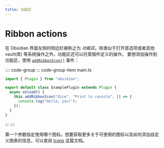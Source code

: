 ```yaml
---
title: 功能区
---
```


# Ribbon actions

在 Obsidian 界面左侧的侧边栏被称之为 _功能区_。除类似于打开首选项或者其他 vault(库) 等系统操作之外，功能区还可以托管插件定义的操作。
要想添加操作到功能区，使用 [`addRibbonIcon()`](../api/classes/Plugin_2.md#addribbonicon) 事件：

:::: code-group
::: code-group-item main.ts
```ts {5-7}
import { Plugin } from "obsidian";

export default class ExamplePlugin extends Plugin {
  async onload() {
    this.addRibbonIcon("dice", "Print to console", () => {
      console.log("Hello, you!");
    });
  }
}
```
:::
::::

第一个参数指定使用哪个图标。想要获取更多关于可使用的图标以及如何添加自定义图表的信息，可以查阅 [Icons](icons.md) 这篇文档。
